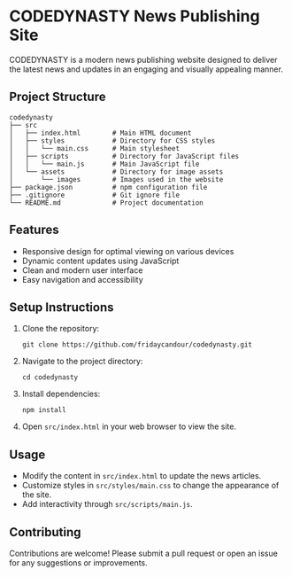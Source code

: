 # CODEDYNASTY News Publishing Site

CODEDYNASTY is a modern news publishing website designed to deliver the latest news and updates in an engaging and visually appealing manner.

## Project Structure

```
codedynasty
├── src
│   ├── index.html        # Main HTML document
│   ├── styles            # Directory for CSS styles
│   │   └── main.css      # Main stylesheet
│   ├── scripts           # Directory for JavaScript files
│   │   └── main.js       # Main JavaScript file
│   └── assets            # Directory for image assets
│       └── images        # Images used in the website
├── package.json          # npm configuration file
├── .gitignore            # Git ignore file
└── README.md             # Project documentation
```

## Features

- Responsive design for optimal viewing on various devices
- Dynamic content updates using JavaScript
- Clean and modern user interface
- Easy navigation and accessibility

## Setup Instructions

1. Clone the repository:

   ```
   git clone https://github.com/fridaycandour/codedynasty.git
   ```

2. Navigate to the project directory:

   ```
   cd codedynasty
   ```

3. Install dependencies:

   ```
   npm install
   ```

4. Open `src/index.html` in your web browser to view the site.

## Usage

- Modify the content in `src/index.html` to update the news articles.
- Customize styles in `src/styles/main.css` to change the appearance of the site.
- Add interactivity through `src/scripts/main.js`.

## Contributing

Contributions are welcome! Please submit a pull request or open an issue for any suggestions or improvements.
